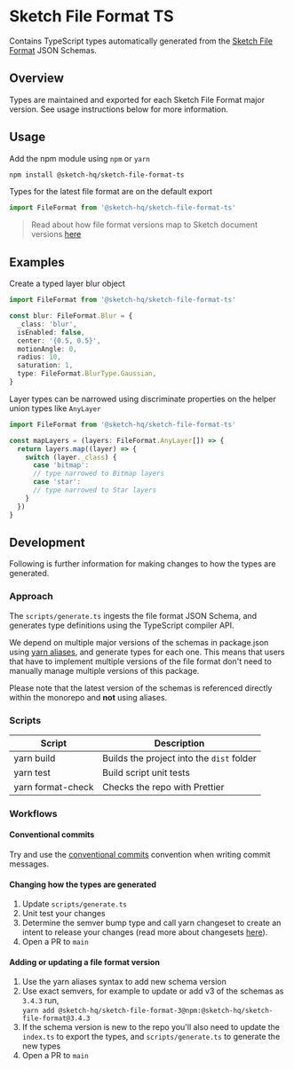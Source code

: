 # Sketch File Format TS

Contains TypeScript types automatically generated from the
[Sketch File Format](../file-format) JSON Schemas.

## Overview

Types are maintained and exported for each Sketch File Format major version. See
usage instructions below for more information.

## Usage

Add the npm module using `npm` or `yarn`

```sh
npm install @sketch-hq/sketch-file-format-ts
```

Types for the latest file format are on the default export

```typescript
import FileFormat from '@sketch-hq/sketch-file-format-ts'
```

> Read about how file format versions map to Sketch document versions
> [here](https://github.com/sketch-hq/sketch-file-format)

## Examples

Create a typed layer blur object

```typescript
import FileFormat from '@sketch-hq/sketch-file-format-ts'

const blur: FileFormat.Blur = {
  _class: 'blur',
  isEnabled: false,
  center: '{0.5, 0.5}',
  motionAngle: 0,
  radius: 10,
  saturation: 1,
  type: FileFormat.BlurType.Gaussian,
}
```

Layer types can be narrowed using discriminate properties on the helper union
types like `AnyLayer`

```typescript
import FileFormat from '@sketch-hq/sketch-file-format-ts'

const mapLayers = (layers: FileFormat.AnyLayer[]) => {
  return layers.map((layer) => {
    switch (layer._class) {
      case 'bitmap':
      // type narrowed to Bitmap layers
      case 'star':
      // type narrowed to Star layers
    }
  })
}
```

## Development

Following is further information for making changes to how the types are
generated.

### Approach

The `scripts/generate.ts` ingests the file format JSON Schema, and generates
type definitions using the TypeScript compiler API.

We depend on multiple major versions of the schemas in package.json using
[yarn aliases](https://classic.yarnpkg.com/en/docs/cli/add/#toc-yarn-add-alias),
and generate types for each one. This means that users that have to implement
multiple versions of the file format don't need to manually manage multiple
versions of this package.

Please note that the latest version of the schemas is referenced directly within
the monorepo and **not** using aliases.

### Scripts

| Script            | Description                               |
| ----------------- | ----------------------------------------- |
| yarn build        | Builds the project into the `dist` folder |
| yarn test         | Build script unit tests                   |
| yarn format-check | Checks the repo with Prettier             |

### Workflows

#### Conventional commits

Try and use the
[conventional commits](https://www.conventionalcommits.org/en/v1.0.0/)
convention when writing commit messages.

#### Changing how the types are generated

1. Update `scripts/generate.ts`
1. Unit test your changes
1. Determine the semver bump type and call yarn changeset to create an intent to
   release your changes (read more about changesets
   [here](https://github.com/atlassian/changesets)).
1. Open a PR to `main`

#### Adding or updating a file format version

1. Use the yarn aliases syntax to add new schema version
1. Use exact semvers, for example to update or add v3 of the schemas as `3.4.3`
   run,<br/>`yarn add @sketch-hq/sketch-file-format-3@npm:@sketch-hq/sketch-file-format@3.4.3`
1. If the schema version is new to the repo you'll also need to update the
   `index.ts` to export the types, and `scripts/generate.ts` to generate the new
   types
1. Open a PR to `main`
